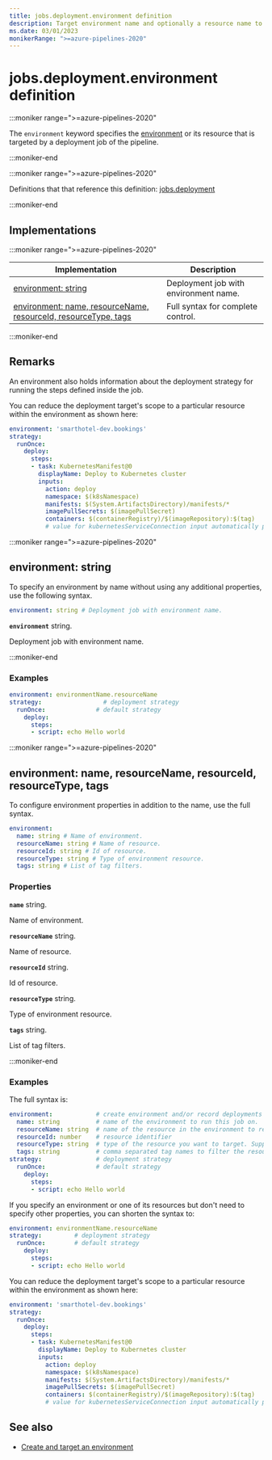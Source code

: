 ```yaml
---
title: jobs.deployment.environment definition
description: Target environment name and optionally a resource name to record the deployment history.
ms.date: 03/01/2023
monikerRange: ">=azure-pipelines-2020"
---
```


# jobs.deployment.environment definition

<!-- :::description::: -->
:::moniker range=">=azure-pipelines-2020"

<!-- :::editable-content name="description"::: -->
The `environment` keyword specifies the [environment](/azure/devops/pipelines/process/environments) or its resource that is targeted by a deployment job of the pipeline.
<!-- :::editable-content-end::: -->

:::moniker-end
<!-- :::description-end::: -->

<!-- :::parents::: -->
:::moniker range=">=azure-pipelines-2020"

Definitions that that reference this definition: [jobs.deployment](jobs-deployment.md)

:::moniker-end
<!-- :::parents-end::: -->

## Implementations

<!-- :::implementations-list::: -->
:::moniker range=">=azure-pipelines-2020"

| Implementation | Description |
|---|---|
| [environment: string](#environmentstring) | Deployment job with environment name. |
| [environment: name, resourceName, resourceId, resourceType, tags](#environmentobjectproperties) | Full syntax for complete control. |

:::moniker-end
<!-- :::implementations-list-end::: -->

<!-- :::remarks::: -->
<!-- :::editable-content name="remarks"::: -->
## Remarks

An environment also holds information about the deployment strategy for running the steps defined inside the job.

You can reduce the deployment target's scope to a particular resource within the environment as shown here:

```yaml
environment: 'smarthotel-dev.bookings'
strategy:
  runOnce:
    deploy:
      steps:
      - task: KubernetesManifest@0
        displayName: Deploy to Kubernetes cluster
        inputs:
          action: deploy
          namespace: $(k8sNamespace)
          manifests: $(System.ArtifactsDirectory)/manifests/*
          imagePullSecrets: $(imagePullSecret)
          containers: $(containerRegistry)/$(imageRepository):$(tag)
          # value for kubernetesServiceConnection input automatically passed down to task by environment.resource input
```
<!-- :::editable-content-end::: -->
<!-- :::remarks-end::: -->

<!-- :::examples::: -->
<!-- :::editable-content name="examples"::: -->
<!-- :::editable-content-end::: -->
<!-- :::examples-end::: -->

<!-- :::implementations::: -->
<!-- :::implementation-item name="environment: string"::: -->
<a name="environmentstring"></a>
<!-- :::stringAnyOf::: -->
:::moniker range=">=azure-pipelines-2020"

<!-- :::implementation-signature::: -->
## environment: string
<!-- :::implementation-signature-end::: -->

<!-- :::implementation-description::: -->
<!-- :::editable-content name="description"::: -->
To specify an environment by name without using any additional properties, use the following syntax.
<!-- :::editable-content-end::: -->
<!-- :::implementation-description-end::: -->

<!-- :::implementation-syntax::: -->
```yaml
environment: string # Deployment job with environment name.
```
<!-- :::implementation-syntax-end::: -->

<!-- :::implementation-string-item::: -->
**`environment`** string.<br>
<!-- :::editable-content name="description"::: -->
Deployment job with environment name.
<!-- :::editable-content-end::: -->
<!-- :::implementation-string-item-end::: -->

:::moniker-end
<!-- :::stringAnyOf-end::: -->

<!-- :::remarks::: -->
<!-- :::editable-content name="remarks"::: -->
<!-- :::editable-content-end::: -->
<!-- :::remarks-end::: -->

<!-- :::examples::: -->
<!-- :::editable-content name="examples"::: -->
### Examples

```yaml
environment: environmentName.resourceName
strategy:                 # deployment strategy
  runOnce:              # default strategy
    deploy:
      steps:
      - script: echo Hello world
```
<!-- :::editable-content-end::: -->
<!-- :::examples-end::: -->
<!-- :::implementation-item-end::: -->
<!-- :::implementation-item name="environment: object properties"::: -->
<a name="environmentobjectproperties"></a>
<!-- :::objectAnyOf::: -->
:::moniker range=">=azure-pipelines-2020"

<!-- :::implementation-signature::: -->
## environment: name, resourceName, resourceId, resourceType, tags
<!-- :::implementation-signature-end::: -->

<!-- :::implementation-description::: -->
<!-- :::editable-content name="description"::: -->
To configure environment properties in addition to the name, use the full syntax.
<!-- :::editable-content-end::: -->
<!-- :::implementation-description-end::: -->

<!-- :::implementation-syntax::: -->
```yaml
environment:
  name: string # Name of environment.
  resourceName: string # Name of resource.
  resourceId: string # Id of resource.
  resourceType: string # Type of environment resource.
  tags: string # List of tag filters.
```
<!-- :::implementation-syntax-end::: -->

<!-- :::implementation-properties::: -->
### Properties

<!-- :::item name="name"::: -->
**`name`** string.<br>
<!-- :::editable-content name="propDescription"::: -->
Name of environment.
<!-- :::editable-content-end::: -->
<!-- :::item-end::: -->
<!-- :::item name="resourceName"::: -->
**`resourceName`** string.<br>
<!-- :::editable-content name="propDescription"::: -->
Name of resource.
<!-- :::editable-content-end::: -->
<!-- :::item-end::: -->
<!-- :::item name="resourceId"::: -->
**`resourceId`** string.<br>
<!-- :::editable-content name="propDescription"::: -->
Id of resource.
<!-- :::editable-content-end::: -->
<!-- :::item-end::: -->
<!-- :::item name="resourceType"::: -->
**`resourceType`** string.<br>
<!-- :::editable-content name="propDescription"::: -->
Type of environment resource.
<!-- :::editable-content-end::: -->
<!-- :::item-end::: -->
<!-- :::item name="tags"::: -->
**`tags`** string.<br>
<!-- :::editable-content name="propDescription"::: -->
List of tag filters.
<!-- :::editable-content-end::: -->
<!-- :::item-end::: -->
<!-- :::implementation-properties-end::: -->

:::moniker-end
<!-- :::objectAnyOf-end::: -->

<!-- :::remarks::: -->
<!-- :::editable-content name="remarks"::: -->
<!-- :::editable-content-end::: -->
<!-- :::remarks-end::: -->

<!-- :::examples::: -->
<!-- :::editable-content name="examples"::: -->
### Examples

The full syntax is:

```yaml
environment:            # create environment and/or record deployments
  name: string          # name of the environment to run this job on.
  resourceName: string  # name of the resource in the environment to record the deployments against
  resourceId: number    # resource identifier
  resourceType: string  # type of the resource you want to target. Supported types - virtualMachine, Kubernetes
  tags: string          # comma separated tag names to filter the resources in the environment
strategy:               # deployment strategy
  runOnce:              # default strategy
    deploy:
      steps:
      - script: echo Hello world
```

If you specify an environment or one of its resources but don't need to specify other properties, you can shorten the syntax to:

```yaml
environment: environmentName.resourceName
strategy:         # deployment strategy
  runOnce:        # default strategy
    deploy:
      steps:
      - script: echo Hello world
```

You can reduce the deployment target's scope to a particular resource within the environment as shown here:

```yaml
environment: 'smarthotel-dev.bookings'
strategy:
  runOnce:
    deploy:
      steps:
      - task: KubernetesManifest@0
        displayName: Deploy to Kubernetes cluster
        inputs:
          action: deploy
          namespace: $(k8sNamespace)
          manifests: $(System.ArtifactsDirectory)/manifests/*
          imagePullSecrets: $(imagePullSecret)
          containers: $(containerRegistry)/$(imageRepository):$(tag)
          # value for kubernetesServiceConnection input automatically passed down to task by environment.resource input
```
<!-- :::editable-content-end::: -->
<!-- :::examples-end::: -->
<!-- :::implementation-item-end::: -->
<!-- :::implementations-end::: -->

<!-- :::see-also::: -->
<!-- :::editable-content name="seeAlso"::: -->
## See also

* [Create and target an environment](/azure/devops/pipelines/process/environments)
<!-- :::editable-content-end::: -->
<!-- :::see-also-end::: -->
